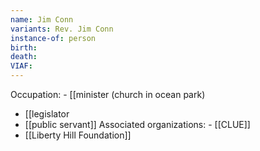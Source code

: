 ```yaml
---
name: Jim Conn
variants: Rev. Jim Conn
instance-of: person
birth: 
death: 
VIAF: 
---
```

Occupation: - [[minister (church in ocean park)
- [[legislator
- [[public servant]]
Associated organizations: - [[CLUE]] 
 - [[Liberty Hill Foundation]]
